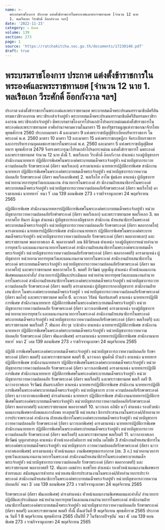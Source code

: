 ```yaml
---
name: >-
  พระบรมราชโองการ ประกาศ แต่งตั้งข้าราชการในพระองค์และพระราชทานยศ [จำนวน 12 นาย
  1. พลเรือเอก วีระศักดิ์ อ๊อกกังวาล ฯลฯ]
date: '2022-11-23'
category: ง พิเศษ
volume: 139
section: 273
page: 1
source: 'https://ratchakitcha.soc.go.th/documents/17230140.pdf'
draft: true
---
```


# พระบรมราชโองการ ประกาศ แต่งตั้งข้าราชการในพระองค์และพระราชทานยศ [จำนวน 12 นาย 1. พลเรือเอก วีระศักดิ์ อ๊อกกังวาล ฯลฯ]

ประกาศ แต่งตั้งข้าราชการในพระองค์และพระราชทานยศ พระบาทสมเด็จพระปรเมนทรรามาธิบดีศรีสินทรมหาวชิราลงกรณ พระวชิรเกล้าเจ้าอยู่หัว พระบาทสมเด็จพระปรเมนทรรามาธิบดีศรีสินทรมหาวชิราลงกรณ พระวชิรเกล้าเจ้าอยู่หัว มีพระบรมราชโองการโปรดเกล้าโปรดกระหม่อมแต่งตั้งข้าราชการในพระองค์และพระราชทานยศ อาศัยอำนาจตามความในมาตรา 15 ของรัฐธรรมนูญแห่งราชอาณาจักรไทย พุทธศักราช 2560 ประกอบมาตรา 4 และมาตรา 9 แห่งพระราชบัญญัติระเบียบบริหารราชการ ในพระองค์ พ.ศ. 2560 มาตรา 10 มาตรา 13 และมาตรา 15 แห่งพระราชกฤษฎีกา จัดระเบียบราชการและการบริหารงานบุคคลของราชการในพระองค์ พ.ศ. 2560 และมาตรา 5 แห่งพระราชบัญญัติยศทหาร พุทธศักราช 2479 จึงทรงพระกรุณาโปรดเกล้าโปรดกระหม่อม แต่งตั้งข้าราชการใ นพระองค์และพระราชทานยศ จำนวน 12 นาย ดังนี้ 1. พลเรือเอก วีระศักดิ์ อ๊อกกังวาล ตำแหน่ง รองผู้บัญชาการสำนักงานนายทหาร ปฏิบัติการพิเศษในพระองค์พระบาทสมเด็จพระเจ้าอยู่หัว หน่วยบัญชาการถวายความปลอดภัย รักษาพระองค์ (อัตรา พลเรือเอก) ดารงตาแหน่ง นายทหารปฏิบัติการพิเศษ สานักงานนายทหาร ปฏิบัติการพิเศษในพระองค์พระบาทสมเด็จพระเจ้าอยู่หัว หน่วยบัญชาการถวายความปลอดภัย รักษาพระองค์ (อัตรา พลเรือเอกพิเศษ) 2. พลเรือโท อาไพ ชุ่มน้อย ตาแหน่ง ผู้บัญชาการหน่วยอานวยการยุทธวังและแผนงาน อำนวยการในพระองค์ สำ นักงานฝ่ายเสนาธิการในพระองค์พระบาทสมเด็จพระเจ้าอยู่หัว หน่วยบัญชาการถวายความปลอดภัยรักษาพระองค์ (อัตรา พลเรือโท) ดารงตาแหน่ง นายทหาร ้ หนา 1 ่ เลม 139 ตอนพิเศษ 273 ง ราชกิจจานุเบกษา 24 พฤศจิกายน 2565

ปฏิบัติการพิเศษ สำนักงานนายทหารปฏิบัติการพิเศษในพระองค์พระบาทสมเด็จพระเจ้าอยู่หัว หน่วยบัญชาการถวายความปลอดภัยรักษำพระองค์ (อัตรา พลเรือเอก) และพระราชทานยศ พลเรือเอก 3. พลอากาศโท ทินกร ต๊ะมูล ตำแหน่ง ผู้บัญชาการกองบัญชาการ สำนักงาน ฝ่ายเสนาธิการในพระองค์พระบาทสมเด็จพระเจ้าอยู่หัว หน่วยบัญชาการถวายความปลอดภัย รักษาพระองค์ (อัตรา พลอากาศโท) ดารงตาแหน่ง นายทหารปฏิบัติการพิเศษ สานักงานนายทหาร ปฏิบัติการพิเศษในพระองค์พระบาทสมเด็จพระเจ้าอยู่หัว หน่วยบัญชาการถวายความปลอดภัย รักษาพระองค์ (อัตรา พลอากาศเอก) และพระราชทานยศ พลอากาศเอก 4. พลอากาศตรี ภณ ธิติวัชรเดช ตำแหน่ง รองผู้บัญชาการหน่วยอำนวยการยุทธวัง และแผนงานอานวยการในพระองค์ สานักงานฝ่ายเสนาธิการในพระองค์พระบาทสมเด็จพระเจ้าอยู่หัว หน่วยบัญชาการถวายความปลอดภัยรักษาพระองค์ (อัตรา พลอากาศตรี) ดารงตาแหน่ง ผู้บัญชาการ หน่วยอานวยการยุทธวังและแผนงานอานวยการในพระองค์ สานักงานฝ่ายเสนาธิการในพระองค์ พระบาทสมเด็จพระเจ้าอยู่หัว หน่วยบัญชาการถวายความปลอดภัยรักษาพระองค์ (อัตรา พลอากาศโท) และพระราชทานยศ พลอากาศโท 5. พลตรี ถิรวัฒน์ บุญเพ็ญ ตำแหน่ง หัวหน้าแผนกงานพิเศษแผนและคำสั่ง/ อำนวยการปฏิบัติและประเมินผล หน่วยอำนวยการยุทธวังและแผนงานอำนวยการในพระองค์ สานักงานฝ่ายเสนาธิการในพระองค์พระบาทสมเด็จพระเจ้าอยู่หัว หน่วยบัญชาการถวายความปลอดภัย รักษาพระองค์ (อัตรา พลตรี) ดารงตาแหน่ง ผู้บัญชาการกองบัญชาการ สานักงานฝ่ายเสนาธิการ ในพระองค์พระบาทสมเด็จพระเจ้าอยู่หั ว หน่วยบัญชาการถวายความปลอดภัยรักษาพระองค์ (อัตรา พลโท) และพระราชทานยศ พลโท 6. นาวาเอก วิรัตน์ จันทร์แสงศรี ตาแหน่ง นายทหารปฏิบัติการพิเศษ สำนักงานนายทหาร ปฏิบัติการพิเศษในพระองค์พระบาทสมเด็จพระเจ้าอยู่หัว หน่วยบัญชาการถวายความปลอดภัย รักษาพระองค์ (อัตรา นาวาเอกพิเศษ) ดารงตาแหน่ง รองผู้บัญชาการหน่วยอานวยการยุทธวัง และแผนงานอานวยการในพระองค์ สานักงานฝ่ายเสนาธิการในพระองค์พระบาทสมเด็จพระเจ้าอยู่หัว หน่วยบัญชาการถวายความปลอดภัยรักษาพระองค์ (อัตรา พลเรือตรี) และพระราชทานยศ พลเรือตรี 7. พันเอก ศิระวุธ วะน้าค้าง ตาแหน่ง นายทหารปฏิบัติการพิเศษ สานักงานนายทหาร ปฏิบัติการพิเศษในพระองค์พระบาทสมเด็จพระเจ้าอยู่หัว หน่วยบัญชาการถวายความปลอดภัย รักษาพระองค์ (อัตรา พันเอกพิเศษ) ดารงตาแหน่ง นายทหารปฏิบัติการพิเศษ สานักงานนายทหาร ้ หนา 2 ่ เลม 139 ตอนพิเศษ 273 ง ราชกิจจานุเบกษา 24 พฤศจิกายน 2565

ปฏิบัติ การพิเศษในพระองค์พระบาทสมเด็จพระเจ้าอยู่หัว หน่วยบัญชาการถวายความปลอดภัย รักษาพระองค์ (อัตรา พลตรี) และพระราชทานยศ พลตรี 8. นาวาเอก พูนศักดิ์ บัวแก้ว ตาแหน่ง นายทหารปฏิบัติการพิเศษ สานักงานนายทหาร ปฏิบัติการพิเศษในพระองค์พระบาทสมเด็จพระเจ้าอยู่หัว หน่วยบัญชาการถวายความปลอดภัย รักษาพระองค์ (อัตรา นาวาเอกพิเศษ) ดารงตาแหน่ง นายทหารปฏิบัติการพิเศษ สำนักงานนายทหาร ปฏิบัติการพิเศษในพระองค์พระบาทสมเด็จพระเจ้าอยู่หัว หน่วยบัญชาการถวายความปลอดภัย รักษาพระองค์ (อัตรา พลเรือตรี) และพระราชทานยศ พลเรื อตรี 9. นาวาอากาศเอก จิรวัฒน์ ตันตระเสถียร ตาแหน่ง นายทหารปฏิบัติการพิเศษ สำนักงาน นายทหารปฏิบัติการพิเศษในพระองค์พระบาทสมเด็จพระเจ้าอยู่หัว หน่วยบัญชาการ ถวาย ความปลอดภัยรักษาพระองค์ (อัตรา นาวาอากาศเอกพิเศษ) ดำรงตำแหน่ง นายทหาร ปฏิบัติการพิเศษ สำนักงานนายทหารปฏิบัติการพิเศษในพระองค์พระบาทสมเด็จพระเจ้าอยู่หัว หน่วยบัญชาการถวายความปลอดภัยรักษาพระองค์ (อัตรา พลอากาศตรี) และพระราชทานยศ พลอากาศตรี 10. นาวาเอก อภินัย นาวี ตำแหน่ง รองหัวหน้าแผนกงานพิเศษกาลังพลและกาลังพล ทางยุทธวิธี หน่วยเสนา ธิการประสานงานในพระองค์/ฝ่ายอานวยการประจาพระองค์ สานักงาน ฝ่ายเสนาธิการในพระองค์พระบาทสมเด็จพระเจ้าอยู่หัว หน่วยบัญชาการถวายความปลอดภัย รักษาพระองค์ (อัตรา นาวาเอกพิเศษ) ดารงตาแหน่ง นายทหารปฏิบัติการพิเศษ สำนักงานนายทหาร ปฏิบัติการพิเศษในพระองค์พระบำทสมเด็จพระเจ้าอยู่หัว หน่วยบัญชาการถวายความปลอดภัย รักษาพระองค์ (อัตรา พลเรือตรี) และพระราชทานยศ พลเรือตรี 11. นาวาอากาศเอก ชัยวัฒน์ บุญอาสาสกุล ตาแหน่ง หัวหน้ากองบังคับการ หน่วยบิน เดโชชัย 3 สำนักงานฝ่ายเสนาธิการในพระองค์พระบาทสมเด็จพระเจ้าอยู่หัว หน่วยบัญชาการ ถวายความปลอดภัยรักษาพระองค์ (อัตรา นาวาอากาศเอกพิเศษ) ดารงตาแหน่ง หัวหน้าแผนก งานพิเศษยุทธการอากาศ (สธ. 3 อ.) หน่วยอานวยการยุทธวังและแผนงานอานวยการในพระองค์ สานักงานฝ่ายเสนาธิกำรในพระองค์พระบาทสมเด็จพระเจ้าอยู่หัว หน่วยบัญชาการถวายความปลอดภัย รักษาพระองค์ (อัตรา พลอากาศตรี) และพระราชทานยศ พลอากาศตรี 12. พันเอก เดชดำรง พงษ์ไทย ตำแหน่ง รองหัวหน้าแผนกงานพิเศษการช่วยรบและ สนับสนุนการช่วยรบ หน่วยเสนาธิการประสานงานในพระองค์/ฝ่ายอำนวยการประจำพระองค์ สานักงานฝ่ายเสนาธิการในพระองค์พระบาทสมเด็จพระเจ้าอยู่หัว หน่วยบัญชาการถวายความปลอดภัย ้ หนา 3 ่ เลม 139 ตอนพิเศษ 273 ง ราชกิจจานุเบกษา 24 พฤศจิกายน 2565

รักษาพระองค์ (อัตรา พันเอกพิเศษ) ดำรงตำแหน่ง หัวหน้าแผนกงานพิเศษแผนและคำสั่ง/ อำนวยการปฏิบัติและประเมินผล หน่วยอำนวยการยุทธวังและแผนงานอำนวยการในพระองค์ สานักงานฝ่ายเสนาธิการในพระองค์พระบาทสมเด็จพระเจ้าอยู่หัว หน่วยบัญชาการถวายความปลอดภัย รักษาพระองค์ (อัตรา พลตรี) และพระราชทานยศ พลตรี ทั้งนี้ ตั้งแต่วันที่ 9 พฤศจิกายน พุทธศักราช 2565 ประกาศ ณ วันที่ 1 8 พฤศจิกายน พุทธศักราช 2565 เป็นปีที่ 7 ในรัชกาลปัจจุบัน ้ หนา 4 ่ เลม 139 ตอนพิเศษ 273 ง ราชกิจจานุเบกษา 24 พฤศจิกายน 2565
